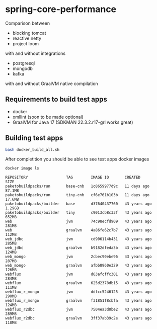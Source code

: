 # spring-core-performance
Comparison between 
- blocking tomcat
- reactive netty
- project loom

with and without integrations 
- postgresql
- mongodb
- kafka

with and without GraalVM native compilation

## Requirements to build test apps
- docker
- xmllint (soon to be made optional)
- GraalVM for Java 17 (SDKMAN 22.3.2.r17-grl works great)

## Building test apps

``` bash
bash docker_build_all.sh
```

After completition you should be able to see test apps docker images

``` bash
docker image ls
```
```
REPOSITORY                 TAG        IMAGE ID       CREATED        SIZE
paketobuildpacks/run       base-cnb   1c8659977d9c   11 days ago    87.1MB
paketobuildpacks/run       tiny-cnb   cf6e761b103b   11 days ago    17.6MB
paketobuildpacks/builder   base       d37640437760   43 years ago   1.29GB
paketobuildpacks/builder   tiny       c9013cb8c33f   43 years ago   652MB
web                        jvm        74c98ecfd909   43 years ago   281MB
web                        graalvm    4a86fe62c7b7   43 years ago   112MB
web_jdbc                   jvm        cd906114b431   43 years ago   285MB
web_jdbc                   graalvm    b9182dfeda3b   43 years ago   124MB
web_mongo                  jvm        2cbec90ebe96   43 years ago   287MB
web_mongo                  graalvm    afbb8960e329   43 years ago   126MB
webflux                    jvm        d63afcffc301   43 years ago   284MB
webflux                    graalvm    625d2378db15   43 years ago   111MB
webflux_r_mongo            jvm        ddfcc5246125   43 years ago   290MB
webflux_r_mongo            graalvm    f31851f8cbfa   43 years ago   124MB
webflux_r2dbc              jvm        7504ea3d0be2   43 years ago   289MB
webflux_r2dbc              graalvm    3ff37ab39c2e   43 years ago   118MB
```